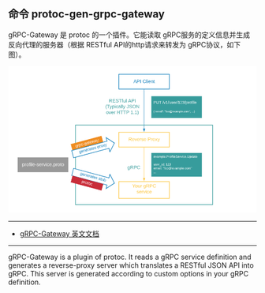 ## 命令 protoc-gen-grpc-gateway

gRPC-Gateway 是 protoc 的一个插件。它能读取 gRPC服务的定义信息并生成反向代理的服务器（根据 RESTful API的http请求来转发为 gRPC协议，如下图）。

![gRPC-Gateway](gRPC-gateway.png)

----------------

- [gRPC-Gateway 英文文档](https://grpc-ecosystem.github.io/grpc-gateway/)

----------------
gRPC-Gateway is a plugin of protoc. It reads a gRPC service definition and generates a reverse-proxy server which translates a RESTful JSON API into gRPC. This server is generated according to custom options in your gRPC definition.


